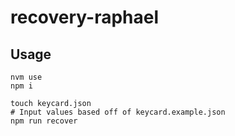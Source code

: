 # recovery-raphael

## Usage

```
nvm use 
npm i

touch keycard.json
# Input values based off of keycard.example.json
npm run recover
```
